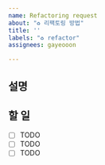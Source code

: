 ```yaml
---
name: Refactoring request
about: "♻️ 리팩토링 방법"
title: ''
labels: "♻️ refactor"
assignees: gayeooon

---
```


## 설명

## 할 일
- [ ] TODO
- [ ] TODO
- [ ] TODO
